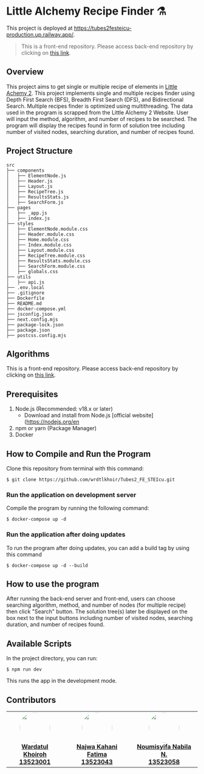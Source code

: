 # Little Alchemy Recipe Finder ⚗️
This project is deployed at https://tubes2festeicu-production.up.railway.app/. </br>
> This is a front-end repository. Please access back-end repository by clicking on [this link](https://github.com/wrdtlkhoir/Tubes2_BE_STEIcu.git).

## Overview
This project aims to get single or multiple recipe of elements in [Little Achemy 2](https://little-alchemy.fandom.com/wiki/Elements_(Little_Alchemy_2)). This project implements single and multiple recipes finder using Depth First Search (BFS), Breadth First Search (DFS), and Bidirectional Search. Multiple recipes finder is optimized using multithreading. The data used in the program is scrapped from the Little Alchemy 2 Website. User will input the method, algorithm, and number of recipes to be searched. The program will display the recipes found in form of solution tree including number of visited nodes, searching duration, and number of recipes found.

## Project Structure
```
src
├── components
│   ├── ElementNode.js
│   ├── Header.js
│   ├── Layout.js
│   ├── RecipeTree.js
│   ├── ResultsStats.js
│   ├── SearchForm.js
├── pages
│   ├── _app.js
│   ├── index.js
├── styles
│   ├── ElementNode.module.css
│   ├── Header.module.css
│   ├── Home.module.css
│   ├── Index.module.css
│   ├── Layout.module.css
│   ├── RecipeTree.module.css
│   ├── ResultsStats.module.css
│   ├── SearchForm.module.css
│   ├── globals.css
├── utils
│   ├── api.js
├── .env.local
├── .gitignore
├── Dockerfile
├── README.md
├── docker-compose.yml
├── jsconfig.json
├── next.config.mjs
├── package-lock.json
├── package.json
├── postcss.config.mjs
```
## Algorithms
This is a front-end repository. Please access back-end repository by clicking on [this link](https://github.com/wrdtlkhoir/Tubes2_BE_STEIcu.git).

## Prerequisites
1. Node.js (Recommended: v18.x or later)
   - Download and install from Node.js [official website](https://nodejs.org/en
2. npm or yarn (Package Manager)
3. Docker
  
## How to Compile and Run the Program
Clone this repository from terminal with this command:
```
$ git clone https://github.com/wrdtlkhoir/Tubes2_FE_STEIcu.git
```
### Run the application on development server
Compile the program by running the following command:
```
$ docker-compose up -d
```
### Run the application after doing updates
To run the program after doing updates, you can add a build tag by using this command
```
$ docker-compose up -d --build
```
## How to use the program
After running the back-end server and front-end, users can choose searching algorithm, method, and number of nodes (for multiple recipe) then click "Search" button. The solution tree(s) later be displayed on the box next to the input buttons including number of visited nodes, searching duration, and number of recipes found.

## Available Scripts
In the project directory, you can run:
```
$ npm run dev
```
This runs the app in the development mode.

## Contributors 
<table>
  <tr>
    <td align="center">
      <a href="https://github.com/wrdtlkhoir">
        <img src="https://avatars.githubusercontent.com/wrdtlkhoir" width="80" style="border-radius: 50%;" /><br />
        <span><b>Wardatul Khoiroh </br> 13523001</b></span>
      </a>
    </td>
    <td align="center">
      <a href="https://github.com/najwakahanifatima">
        <img src="https://avatars.githubusercontent.com/najwakahanifatima" width="80" style="border-radius: 50%;" /><br />
        <span><b>Najwa Kahani Fatima </br> 13523043</b></span>
      </a>
    </td>
    <td align="center">
      <a href="https://github.com/numshv">
        <img src="https://avatars.githubusercontent.com/numshv" width="80" style="border-radius: 50%;" /><br />
        <span><b>Noumisyifa Nabila N. </br> 13523058</b></span>
      </a>
    </td>
  </tr>
</table>

